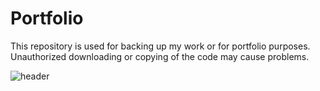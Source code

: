 # Portfolio
This repository is used for backing up my work or for portfolio purposes. Unauthorized downloading or copying of the code may cause problems.

![header](https://capsule-render.vercel.app/api?type=rect&color=0:de9307,80:0e497d&height=300&text=openplayceo's%20portfolio&fontSize=35&fontAlign=26&fontAlignY=80)
